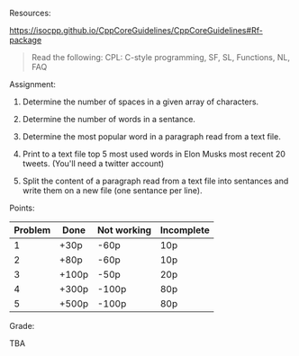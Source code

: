 Resources:

https://isocpp.github.io/CppCoreGuidelines/CppCoreGuidelines#Rf-package
> Read the following: CPL: C-style programming, SF, SL, Functions, NL, FAQ

Assignment:

1. Determine the number of spaces in a given array of characters.

2. Determine the number of words in a sentance.

3. Determine the most popular word in a paragraph read from a text file.

4. Print to a text file top 5 most used words in Elon Musks most recent 20 tweets. (You'll need a twitter account)

5. Split the content of a paragraph read from a text file into sentances and write them on a new file (one sentance per line). 

Points:

| Problem | Done | Not working | Incomplete |
|--|--|--|--|
| 1 | +30p | -60p | 10p |
| 2 | +80p | -60p | 10p |
| 3 | +100p | -50p | 20p |
| 4 | +300p | -100p | 80p |
| 5 | +500p | -100p | 80p |

Grade:

TBA
